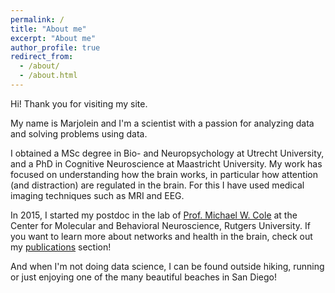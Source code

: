 ```yaml
---
permalink: /
title: "About me"
excerpt: "About me"
author_profile: true
redirect_from: 
  - /about/
  - /about.html
---
```

Hi! Thank you for visiting my site. 

My name is Marjolein and I'm a scientist with a passion for analyzing data and solving problems using data. 

I obtained a MSc degree in Bio- and Neuropsychology at Utrecht University, and a PhD in Cognitive Neuroscience at Maastricht University.
My work has focused on understanding how the brain works, in particular how attention (and distraction) are regulated in the brain. 
For this I have used medical imaging techniques such as MRI and EEG.

In 2015, I started my postdoc in the lab of [Prof. Michael W. Cole](http://www.colelab.org/) at the Center for Molecular and Behavioral Neuroscience, Rutgers University.
If you want to learn more about networks and health in the brain, check out my [publications](https://marjoleinspronk.github.io/publications/) section!

And when I'm not doing data science, I can be found outside hiking, running or just enjoying one of the many beautiful beaches in San Diego!


